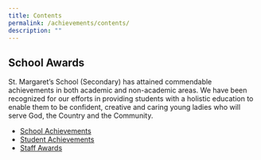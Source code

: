 ```yaml
---
title: Contents
permalink: /achievements/contents/
description: ""
---
```

School Awards
-------------

St. Margaret’s School (Secondary) has attained commendable achievements in both academic and non-academic areas. We have been recognized for our efforts in providing students with a holistic education to enable them to be confident, creative and caring young ladies who will serve God, the Country and the Community.

* [School Achievements](/achievements/school-achievements/moe-masterplan-of-awards/)
* [Student Achievements](/achievements/student-achievements/)
* [Staff Awards](/achievements/staff-awards/)